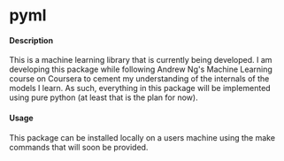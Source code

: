 # pyml

#### Description

This is a machine learning library that is currently being developed. I am developing this package while following Andrew Ng's Machine Learning course on Coursera to cement my understanding of the internals of the models I learn. As such, everything in this package will be implemented using pure python (at least that is the plan for now). 

#### Usage

This package can be installed locally on a users machine using the make commands that will soon be provided.

